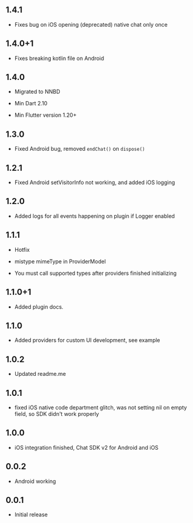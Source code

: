 ## 1.4.1

* Fixes bug on iOS opening (deprecated) native chat only once

## 1.4.0+1

* Fixes breaking kotlin file on Android

## 1.4.0

* Migrated to NNBD

* Min Dart 2.10

* Min Flutter version 1.20+

## 1.3.0

* Fixed Android bug, removed `endChat()` on `dispose()`

## 1.2.1

* Fixed Android setVisitorInfo not working, and added iOS logging

## 1.2.0

* Added logs for all events happening on plugin if Logger enabled

## 1.1.1

* Hotfix

 - mistype mimeType in ProviderModel

 - You must call supported types after providers finished initializing

## 1.1.0+1

* Added plugin docs.

## 1.1.0

* Added providers for custom UI development, see example

## 1.0.2

* Updated readme.me

## 1.0.1

* fixed iOS native code department glitch, was not setting nil on empty field, so SDK didn't work properly

## 1.0.0

* iOS integration finished, Chat SDK v2 for Android and iOS 

## 0.0.2

* Android working

## 0.0.1

* Initial release
